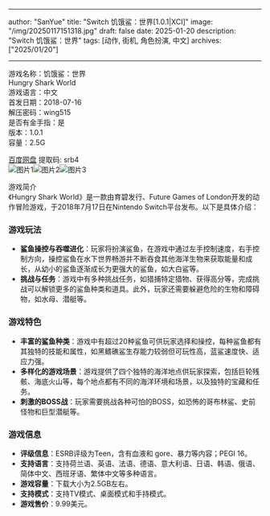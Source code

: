 
---
author: "SanYue"
title: "Switch 饥饿鲨：世界[1.0.1|XCI]"
image: "/img/20250117151318.jpg"
draft: false
date: 2025-01-20
description: "Switch 饥饿鲨：世界"
tags: [动作, 街机, 角色扮演, 中文]
archives: ["2025/01/20"]

---

游戏名称：饥饿鲨：世界   
Hungry Shark World    
游戏语言：中文  
首发日期：2018-07-16  
解压密码：wing515  
是否有金手指：是  
版本：1.0.1   
容量：2.5G

[百度网盘](https://pan.baidu.com/s/1MeVBUuhWmZtCr31z2OzL1w) 提取码: srb4  
![图片1](/img/53995d.jpg)![图片2](/img/04621c.jpg)![图片3](/img/60f525.jpg)  

游戏简介  
《Hungry Shark World》是一款由育碧发行、Future Games of London开发的动作冒险游戏，于2018年7月17日在Nintendo Switch平台发布。以下是具体介绍：

### 游戏玩法
- **鲨鱼操控与吞噬进化**：玩家将扮演鲨鱼，在游戏中通过左手控制速度，右手控制方向，操控鲨鱼在水下世界畅游并不断吞食其他海洋生物来获取能量和成长，从幼小的鲨鱼逐渐成长为更强大的鲨鱼，如大白鲨等。
- **挑战与任务**：游戏中有多种挑战任务，如猎捕特定猎物、获得高分等，完成挑战可以解锁更多的鲨鱼种类和道具。此外，玩家还需要躲避危险的生物和障碍物，如水母、潜艇等。

### 游戏特色
- **丰富的鲨鱼种类**：游戏中有超过20种鲨鱼可供玩家选择和操控，每种鲨鱼都有其独特的技能和属性，如黑鳍礁鲨生存能力较弱但可玩性高，蓝鲨速度快、适应力强。
- **多样化的游戏场景**：游戏提供了四个独特的海洋地点供玩家探索，包括巨轮残骸、海底火山等，每个地点都有不同的海洋环境和场景，以及独特的宝藏和任务。
- **刺激的BOSS战**：玩家需要挑战各种可怕的BOSS，如恐怖的哥布林鲨、史前怪物和巨型潜艇等。

### 游戏信息
- **评级信息**：ESRB评级为Teen，含有血液和 gore、暴力等内容；PEGI 16。
- **支持语言**：支持荷兰语、英语、法语、德语、意大利语、日语、韩语、俄语、简体中文、西班牙语、繁体中文等多种语言。
- **游戏容量**：下载大小为2.5GB左右。
- **支持模式**：支持TV模式、桌面模式和手持模式。
- **游戏售价**：9.99美元。

